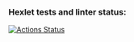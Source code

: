 ### Hexlet tests and linter status:
[![Actions Status](https://github.com/borizi/qa-engineer-project-85/workflows/hexlet-check/badge.svg)](https://github.com/borizi/qa-engineer-project-85/actions)